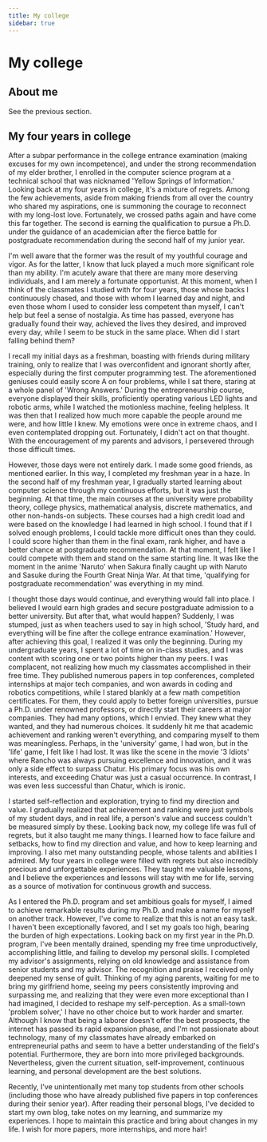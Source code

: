 ```yaml
---
title: My college
sidebar: true
---
```


# My college

<ClientOnly>
<title-pv/>
</ClientOnly>

## About me

See the previous section.

## My four years in college

After a subpar performance in the college entrance examination (making excuses for my own incompetence), and under the strong recommendation of my elder brother, I enrolled in the computer science program at a technical school that was nicknamed 'Yellow Springs of Information.' Looking back at my four years in college, it's a mixture of regrets. Among the few achievements, aside from making friends from all over the country who shared my aspirations, one is summoning the courage to reconnect with my long-lost love. Fortunately, we crossed paths again and have come this far together. The second is earning the qualification to pursue a Ph.D. under the guidance of an academician after the fierce battle for postgraduate recommendation during the second half of my junior year.

I'm well aware that the former was the result of my youthful courage and vigor. As for the latter, I know that luck played a much more significant role than my ability. I'm acutely aware that there are many more deserving individuals, and I am merely a fortunate opportunist. At this moment, when I think of the classmates I studied with for four years, those whose backs I continuously chased, and those with whom I learned day and night, and even those whom I used to consider less competent than myself, I can't help but feel a sense of nostalgia. As time has passed, everyone has gradually found their way, achieved the lives they desired, and improved every day, while I seem to be stuck in the same place. When did I start falling behind them?

I recall my initial days as a freshman, boasting with friends during military training, only to realize that I was overconfident and ignorant shortly after, especially during the first computer programming test. The aforementioned geniuses could easily score A on four problems, while I sat there, staring at a whole panel of 'Wrong Answers.' During the entrepreneurship course, everyone displayed their skills, proficiently operating various LED lights and robotic arms, while I watched the motionless machine, feeling helpless. It was then that I realized how much more capable the people around me were, and how little I knew. My emotions were once in extreme chaos, and I even contemplated dropping out. Fortunately, I didn't act on that thought. With the encouragement of my parents and advisors, I persevered through those difficult times.

However, those days were not entirely dark. I made some good friends, as mentioned earlier. In this way, I completed my freshman year in a haze. In the second half of my freshman year, I gradually started learning about computer science through my continuous efforts, but it was just the beginning. At that time, the main courses at the university were probability theory, college physics, mathematical analysis, discrete mathematics, and other non-hands-on subjects. These courses had a high credit load and were based on the knowledge I had learned in high school. I found that if I solved enough problems, I could tackle more difficult ones than they could. I could score higher than them in the final exam, rank higher, and have a better chance at postgraduate recommendation. At that moment, I felt like I could compete with them and stand on the same starting line. It was like the moment in the anime 'Naruto' when Sakura finally caught up with Naruto and Sasuke during the Fourth Great Ninja War. At that time, 'qualifying for postgraduate recommendation' was everything in my mind.

I thought those days would continue, and everything would fall into place. I believed I would earn high grades and secure postgraduate admission to a better university. But after that, what would happen? Suddenly, I was stumped, just as when teachers used to say in high school, 'Study hard, and everything will be fine after the college entrance examination.' However, after achieving this goal, I realized it was only the beginning. During my undergraduate years, I spent a lot of time on in-class studies, and I was content with scoring one or two points higher than my peers. I was complacent, not realizing how much my classmates accomplished in their free time. They published numerous papers in top conferences, completed internships at major tech companies, and won awards in coding and robotics competitions, while I stared blankly at a few math competition certificates. For them, they could apply to better foreign universities, pursue a Ph.D. under renowned professors, or directly start their careers at major companies. They had many options, which I envied. They knew what they wanted, and they had numerous choices. It suddenly hit me that academic achievement and ranking weren't everything, and comparing myself to them was meaningless. Perhaps, in the 'university' game, I had won, but in the 'life' game, I felt like I had lost. It was like the scene in the movie '3 Idiots' where Rancho was always pursuing excellence and innovation, and it was only a side effect to surpass Chatur. His primary focus was his own interests, and exceeding Chatur was just a casual occurrence. In contrast, I was even less successful than Chatur, which is ironic.

I started self-reflection and exploration, trying to find my direction and value. I gradually realized that achievement and ranking were just symbols of my student days, and in real life, a person's value and success couldn't be measured simply by these. Looking back now, my college life was full of regrets, but it also taught me many things. I learned how to face failure and setbacks, how to find my direction and value, and how to keep learning and improving. I also met many outstanding people, whose talents and abilities I admired. My four years in college were filled with regrets but also incredibly precious and unforgettable experiences. They taught me valuable lessons, and I believe the experiences and lessons will stay with me for life, serving as a source of motivation for continuous growth and success.

As I entered the Ph.D. program and set ambitious goals for myself, I aimed to achieve remarkable results during my Ph.D. and make a name for myself on another track. However, I've come to realize that this is not an easy task. I haven't been exceptionally favored, and I set my goals too high, bearing the burden of high expectations. Looking back on my first year in the Ph.D. program, I've been mentally drained, spending my free time unproductively, accomplishing little, and failing to develop my personal skills. I completed my advisor's assignments, relying on old knowledge and assistance from senior students and my advisor. The recognition and praise I received only deepened my sense of guilt. Thinking of my aging parents, waiting for me to bring my girlfriend home, seeing my peers consistently improving and surpassing me, and realizing that they were even more exceptional than I had imagined, I decided to reshape my self-perception. As a small-town 'problem solver,' I have no other choice but to work harder and smarter. Although I know that being a laborer doesn't offer the best prospects, the internet has passed its rapid expansion phase, and I'm not passionate about technology, many of my classmates have already embarked on entrepreneurial paths and seem to have a better understanding of the field's potential. Furthermore, they are born into more privileged backgrounds. Nevertheless, given the current situation, self-improvement, continuous learning, and personal development are the best solutions.

Recently, I've unintentionally met many top students from other schools (including those who have already published five papers in top conferences during their senior year). After reading their personal blogs, I've decided to start my own blog, take notes on my learning, and summarize my experiences. I hope to maintain this practice and bring about changes in my life. I wish for more papers, more internships, and more hair!

<ClientOnly>
  <leave/>
</ClientOnly/>